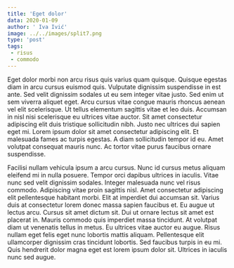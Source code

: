 ```yaml
---
title: 'Eget dolor'
data: 2020-01-09
author: ' Iva Ivić'
image: ../../images/split7.png
type: 'post'
tags:
 - risus
 - commodo
---
```

Eget dolor morbi non arcu risus quis varius quam quisque. Quisque egestas diam in arcu cursus euismod quis. Vulputate dignissim suspendisse in est ante. Sed velit dignissim sodales ut eu sem integer vitae justo. Sed enim ut sem viverra aliquet eget. Arcu cursus vitae congue mauris rhoncus aenean vel elit scelerisque. Ut tellus elementum sagittis vitae et leo duis. Accumsan in nisl nisi scelerisque eu ultrices vitae auctor. Sit amet consectetur adipiscing elit duis tristique sollicitudin nibh. Justo nec ultrices dui sapien eget mi. Lorem ipsum dolor sit amet consectetur adipiscing elit. Et malesuada fames ac turpis egestas. A diam sollicitudin tempor id eu. Amet volutpat consequat mauris nunc. Ac tortor vitae purus faucibus ornare suspendisse.

Facilisi nullam vehicula ipsum a arcu cursus. Nunc id cursus metus aliquam eleifend mi in nulla posuere. Tempor orci dapibus ultrices in iaculis. Vitae nunc sed velit dignissim sodales. Integer malesuada nunc vel risus commodo. Adipiscing vitae proin sagittis nisl. Amet consectetur adipiscing elit pellentesque habitant morbi. Elit at imperdiet dui accumsan sit. Varius duis at consectetur lorem donec massa sapien faucibus et. Eu augue ut lectus arcu. Cursus sit amet dictum sit. Dui ut ornare lectus sit amet est placerat in. Mauris commodo quis imperdiet massa tincidunt. At volutpat diam ut venenatis tellus in metus. Eu ultrices vitae auctor eu augue. Risus nullam eget felis eget nunc lobortis mattis aliquam. Pellentesque elit ullamcorper dignissim cras tincidunt lobortis. Sed faucibus turpis in eu mi. Quis hendrerit dolor magna eget est lorem ipsum dolor sit. Ultrices in iaculis nunc sed augue.